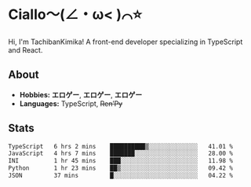 # Ciallo～(∠・ω< )⌒⭐️

Hi, I'm TachibanKimika! A front-end developer specializing in TypeScript and React.

## About
- **Hobbies:** **エロゲー**, **エロゲー**, **エロゲー**
- **Languages:** TypeScript, ~~Ren’Py~~

## Stats
<!--START_SECTION:waka-->

```txt
TypeScript   6 hrs 2 mins    ██████████▒░░░░░░░░░░░░░░   41.01 %
JavaScript   4 hrs 7 mins    ███████░░░░░░░░░░░░░░░░░░   28.00 %
INI          1 hr 45 mins    ███░░░░░░░░░░░░░░░░░░░░░░   11.98 %
Python       1 hr 23 mins    ██▒░░░░░░░░░░░░░░░░░░░░░░   09.42 %
JSON         37 mins         █░░░░░░░░░░░░░░░░░░░░░░░░   04.22 %
```

<!--END_SECTION:waka-->

<!-- ![Metrics](https://metrics.lecoq.io/TachibanaKimika?template=classic&base.activity=0&base.community=0&base.repositories=0&languages=1&isocalendar=1&isocalendar.duration=half-year&languages.limit=8&languages.sections=most-used&languages.colors=github&languages.threshold=0%25&languages.indepth=false&languages.recent.load=300&languages.recent.days=14&config.timezone=Asia%2FShanghai)
 -->
